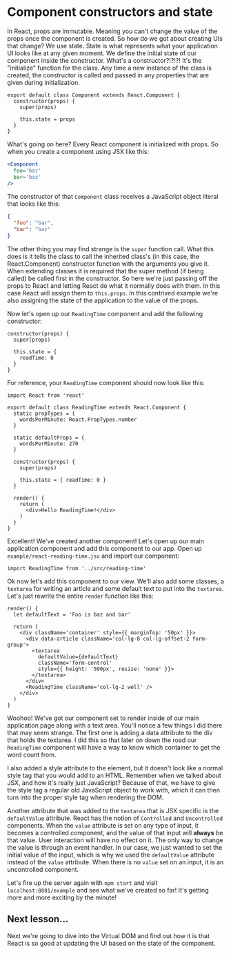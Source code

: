 # Component constructors and state

In React, props are immutable. Meaning you can't change the value of the props
once the component is created. So how do we got about creating UIs
that change? We use state. State is what represents what your application
UI looks like at any given moment. We define the initial state of our component
inside the constructor. What's a constructor?!?!?! It's the "initialize"
function for the class. Any time a new instance of the class is created, the
constructor is called and passed in any properties that are given during
initialization.
```es6
export default class Component extends React.Component {
  constructor(props) {
    super(props)

    this.state = props
  }
}
```

What's going on here? Every React component is initialized with props. So when
you create a component using JSX like this:
```jsx
<Component
  foo='bar'
  bar='baz'
/>
```

The constructor of that `Component` class receives a JavaScript object literal
that looks like this:
```json
{
  "foo": "bar",
  "bar": "baz"
}
```

The other thing you may find strange is the `super` function call. What this
does is it tells the class to call the inherited class's (in this case, the
React.Component) constructor function with the arguments you give it. When
extending classes it is required that the super method (if being called)
be called first in the constructor. So here we're just passing
off the props to React and letting React do what it normally does with them.
In this case React will assign them to `this.props`. In this contrived example
we're also assigning the state of the application to the value of the props.

Now let's open up our `ReadingTime` component and add the following
constructor:
```es6
constructor(props) {
  super(props)

  this.state = {
    readTime: 0
  }
}
```

For reference, your `ReadingTime` component should now look like this:
```es6
import React from 'react'

export default class ReadingTime extends React.Component {
  static propTypes = {
    wordsPerMinute: React.PropTypes.number
  }

  static defaultProps = {
    wordsPerMinute: 270
  }

  constructor(props) {
    super(props)

    this.state = { readTime: 0 }
  }

  render() {
    return (
      <div>Hello ReadingTime!</div>
    )
  }
}
```

Excellent! We've created another component! Let's open up our main application
component and add this component to our app. Open up `example/react-reading-time.jsx`
and import our component:
```es6
import ReadingTime from '../src/reading-time'
```

Ok now let's add this component to our view. We'll also add some classes,
a `textarea` for writing an article and some default text to put into the `textarea`.
Let's just rewrite the entire `render` function like this:
```es6
render() {
  let defaultText = 'Foo is baz and bar'

  return (
    <div className='container' style={{ marginTop: '50px' }}>
      <div data-article className='col-lg-8 col-lg-offset-2 form-group'>
        <textarea
          defaultValue={defaultText}
          className='form-control'
          style={{ height: '500px', resize: 'none' }}>
        </textarea>
      </div>
      <ReadingTime className='col-lg-2 well' />
    </div>
  )
}
```

Woohoo! We've got our component set to render inside of our main application
page along with a text area. You'll notice a few things I did there that
may seem strange. The first one is adding a data attribute to the div that
holds the textarea. I did this so that later on down the road our `ReadingTime`
component will have a way to know which container to get the word count from.

I also added a style attribute to the element, but it doesn't look like a normal
style tag that you would add to an HTML. Remember when we talked about JSX,
and how it's really just JavaScript? Because of that, we have to give the
style tag a regular old JavaScript object to work with, which it can then
turn into the proper style tag when rendering the DOM.

Another attribute that was added to the `textarea` that is JSX specific is
the `defaultValue` attribute. React has the notion of `Controlled` and
`Uncontrolled` components. When the `value` attribute is set on any type of
input, it becomes a controlled component, and the value of that input will
**always** be that value. User interaction will have no effect on it. The only
way to change the value is through an event handler. In our case, we just
wanted to set the initial value of the input, which is why we used the
`defaultValue` attribute instead of the `value` attribute. When there is no
`value` set on an input, it is an uncontrolled component.

Let's fire up the server again with `npm start` and visit `localhost:8881/example`
and see what we've created so far! It's getting more and more exciting by the
minute!

## Next lesson...

Next we're going to dive into the Virtual DOM and find out how it is that
React is so good at updating the UI based on the state of the component.
